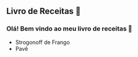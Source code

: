 ## Livro de Receitas :book:

### Olá! Bem vindo ao meu livro de receitas :notebook:

- Strogonoff de Frango
- Pavê

